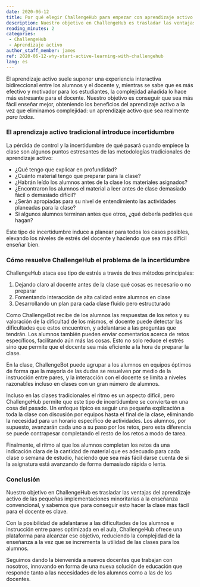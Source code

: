 ```yaml
---
date: 2020-06-12
title: Por qué elegir ChallengeHub para empezar con aprendizaje activo
description: Nuestro objetivo en ChallengeHub es trasladar las ventajas del aprendizaje activo de las pequeñas implementaciones minoritarias a la enseñanza convencional, y sabemos que para conseguir esto hacer la clase más fácil para el docente es clave.
reading_minutes: 2
categories:
 - ChallengeHub
 - Aprendizaje activo
author_staff_member: james
ref: 2020-06-12-why-start-active-learning-with-challengehub
lang: es
---
```


El aprendizaje activo suele suponer una experiencia interactiva bidireccional
entre los alumnos y el docente
y, mientras se sabe que es más efectivo y motivador para los estudiantes,
la complejidad añadida lo hace más estresante para el docente.
Nuestro objetivo es conseguir que sea más fácil enseñar mejor,
obteniendo los beneficios del aprendizaje activo a la vez que eliminamos complejidad:
un aprendizaje activo que sea realmente _para todos_.

### El aprendizaje activo tradicional introduce incertidumbre

La pérdida de control y la incertidumbre de qué pasará cuando empiece la clase son algunos puntos estresantes de las metodologías tradicionales de aprendizaje activo:

- ¿Qué tengo que explicar en profundidad?
- ¿Cuánto material tengo que preparar para la clase?
- ¿Habrán leído los alumnos antes de la clase los materiales asignados?
- ¿Encontraron los alumnos el material a leer antes de clase demasiado fácil o demasiado difícil?
- ¿Serán apropiadas para su nivel de entendimiento las actividades planeadas para la clase?
- Si algunos alumnos terminan antes que otros, ¿qué debería pedirles que hagan?

Este tipo de incertidumbre induce a planear para todos los casos posibles,
elevando los niveles de estrés del docente y haciendo que sea más difícil enseñar bien.

### Cómo resuelve ChallengeHub el problema de la incertidumbre

ChallengeHub ataca ese tipo de estrés a través de tres métodos principales:

1. Dejando claro al docente antes de la clase qué cosas es necesario o no preparar
1. Fomentando interacción de alta calidad entre alumnos en clase
1. Desarrollando un plan para cada clase fluido pero estructurado

Como ChallengeBot recibe de los alumnos las respuestas de los retos
y su valoración de la dificultad de los mismos,
el docente puede detectar las dificultades que estos encuentren,
y adelantarse a las preguntas que tendrán.
Los alumnos también pueden enviar comentarios acerca de retos específicos,
facilitando aún más las cosas.
Esto no solo reduce el estrés sino que permite que el docente sea más eficiente a la hora de  preparar la clase.

En la clase, ChallengeBot puede agrupar a los alumnos en equipos óptimos de forma que
la mayoría de las dudas se resuelven por medio de la instrucción entre pares,
y la interacción con el docente se limita a niveles razonables
incluso en clases con un gran número de alumnos.

Incluso en las clases tradicionales el ritmo es un aspecto difícil,
pero ChallengeHub permite que este tipo de incertidumbre se convierta en una cosa del pasado.
Un enfoque típico es seguir una pequeña explicación a toda la clase con
discusión por equipos hasta el final de la clase,
eliminando la necesidad para un horario específico de actividades.
Los alumnos, por supuesto, avanzarán cada uno a su paso por los retos,
pero esta diferencia se puede contrapesar completando el resto de los retos a modo de tarea.

Finalmente, el ritmo al que los alumnos completan los retos da una indicación clara
de la cantidad de material que es adecuado para cada clase o semana de estudio,
haciendo que sea más fácil darse cuenta de si la asignatura está avanzando de forma demasiado rápida o lenta.

### Conclusión

Nuestro objetivo en ChallengeHub es trasladar las ventajas del aprendizaje activo
de las pequeñas implementaciones minoritarias a la enseñanza convencional,
y sabemos que para conseguir esto hacer la clase más fácil para el docente es clave.

Con la posibilidad de adelantarse a las dificultades de los alumnos e instrucción entre pares optimizada en el aula,
ChallengeHub ofrece una plataforma para alcanzar ese objetivo,
reduciendo la complejidad de la enseñanza a la vez que se incrementa
la utilidad de las clases para los alumnos.

Seguimos dando la bienvenida a nuevos docentes que trabajan con nosotros,
innovando en forma de una nueva solución de educación que
responde tanto a las necesidades de los alumnos como a las de los docentes.
